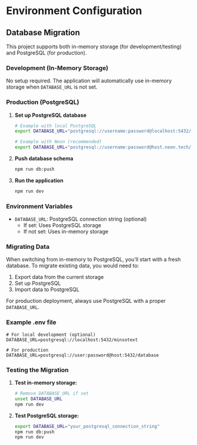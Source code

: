 # Environment Configuration

## Database Migration

This project supports both in-memory storage (for development/testing) and PostgreSQL (for production).

### Development (In-Memory Storage)
No setup required. The application will automatically use in-memory storage when `DATABASE_URL` is not set.

### Production (PostgreSQL)

1. **Set up PostgreSQL database**
   ```bash
   # Example with local PostgreSQL
   export DATABASE_URL="postgresql://username:password@localhost:5432/database_name"
   
   # Example with Neon (recommended)
   export DATABASE_URL="postgresql://username:password@host.neon.tech/database_name?sslmode=require"
   ```

2. **Push database schema**
   ```bash
   npm run db:push
   ```

3. **Run the application**
   ```bash
   npm run dev
   ```

### Environment Variables

- `DATABASE_URL`: PostgreSQL connection string (optional)
  - If set: Uses PostgreSQL storage
  - If not set: Uses in-memory storage

### Migrating Data

When switching from in-memory to PostgreSQL, you'll start with a fresh database. To migrate existing data, you would need to:

1. Export data from the current storage
2. Set up PostgreSQL
3. Import data to PostgreSQL

For production deployment, always use PostgreSQL with a proper `DATABASE_URL`.

### Example .env file

```env
# For local development (optional)
DATABASE_URL=postgresql://localhost:5432/minsotext

# For production
DATABASE_URL=postgresql://user:password@host:5432/database
```

### Testing the Migration

1. **Test in-memory storage:**
   ```bash
   # Remove DATABASE_URL if set
   unset DATABASE_URL
   npm run dev
   ```

2. **Test PostgreSQL storage:**
   ```bash
   export DATABASE_URL="your_postgresql_connection_string"
   npm run db:push
   npm run dev
   ```
